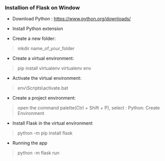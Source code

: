 ### Installion of Flask on Window

* Download Python : https://www.python.org/downloads/

* Install Python extension

* Create a new folder:
> mkdir name_of_your_folder

* Create a virtual environment:
> pip install virtualenv
> virtualenv env

* Activate the virtual environment:
> env\Scripts\activate.bat

* Create a project environment:
> open the command palette(Ctrl + Shift + P), select : Python: Create Environment

* Install Flask in the virtual environment
>python -m pip install flask

* Running the app
> python -m flask run